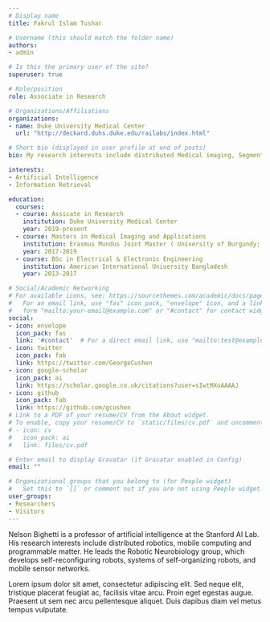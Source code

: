 ```yaml
---
# Display name
title: Fakrul Islam Tushar

# Username (this should match the folder name)
authors:
- admin

# Is this the primary user of the site?
superuser: true

# Role/position
role: Associate in Research

# Organizations/Affiliations
organizations:
- name: Duke University Medical Center 
  url: "http://deckard.duhs.duke.edu/railabs/index.html"

# Short bio (displayed in user profile at end of posts)
bio: My research interests include distributed Medical imaging, Segmentation and Classification.

interests:
- Artificial Intelligence
- Information Retrieval

education:
  courses:
  - course: Assicate in Research
    institution: Duke University Medical Center
    year: 2019-present
  - course: Masters in Medical Imaging and Applications
    institution: Erasmus Mundus Joint Master ( University of Burgundy; University of Cassino; University of Girona, Duke University)
    year: 2017-2019
  - course: BSc in Electrical & Electronic Engineering
    institution: American International University Bangladesh
    year: 2013-2017

# Social/Academic Networking
# For available icons, see: https://sourcethemes.com/academic/docs/page-builder/#icons
#   For an email link, use "fas" icon pack, "envelope" icon, and a link in the
#   form "mailto:your-email@example.com" or "#contact" for contact widget.
social:
- icon: envelope
  icon_pack: fas
  link: '#contact'  # For a direct email link, use "mailto:test@example.org".
- icon: twitter
  icon_pack: fab
  link: https://twitter.com/GeorgeCushen
- icon: google-scholar
  icon_pack: ai
  link: https://scholar.google.co.uk/citations?user=sIwtMXoAAAAJ
- icon: github
  icon_pack: fab
  link: https://github.com/gcushen
# Link to a PDF of your resume/CV from the About widget.
# To enable, copy your resume/CV to `static/files/cv.pdf` and uncomment the lines below.
# - icon: cv
#   icon_pack: ai
#   link: files/cv.pdf

# Enter email to display Gravatar (if Gravatar enabled in Config)
email: ""

# Organizational groups that you belong to (for People widget)
#   Set this to `[]` or comment out if you are not using People widget.
user_groups:
- Researchers
- Visitors
---
```


Nelson Bighetti is a professor of artificial intelligence at the Stanford AI Lab. His research interests include distributed robotics, mobile computing and programmable matter. He leads the Robotic Neurobiology group, which develops self-reconfiguring robots, systems of self-organizing robots, and mobile sensor networks.

Lorem ipsum dolor sit amet, consectetur adipiscing elit. Sed neque elit, tristique placerat feugiat ac, facilisis vitae arcu. Proin eget egestas augue. Praesent ut sem nec arcu pellentesque aliquet. Duis dapibus diam vel metus tempus vulputate.
